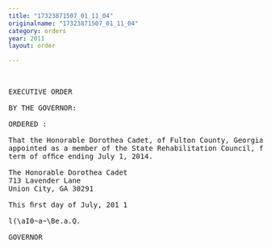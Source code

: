 ```yaml
---
title: "17323871507_01_11_04"
originalname: "17323871507_01_11_04"
category: orders
year: 2011
layout: order

---
```

<pre>
 

EXECUTIVE ORDER

BY THE GOVERNOR:

ORDERED :

That the Honorable Dorothea Cadet, of Fulton County, Georgia, is
appointed as a member of the State Rehabilitation Council, for a
term of ofﬁce ending July 1, 2014.

The Honorable Dorothea Cadet
713 Lavender Lane
Union City, GA 30291

This ﬁrst day of July, 201 1

l(\aI0~a~\Be.a.Q.

GOVERNOR

</pre>
